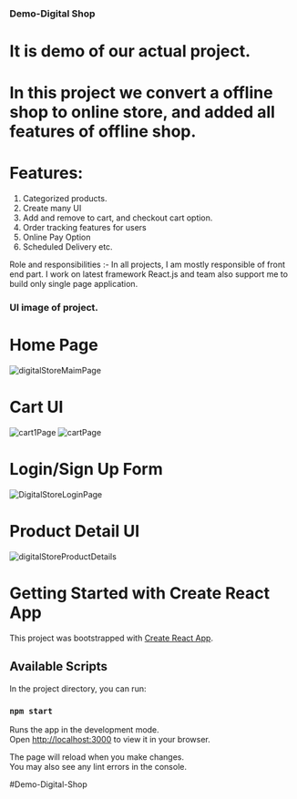 ### Demo-Digital Shop
 # It is demo of our actual project.
 # In this project we convert a offline shop to online store, and added all features of offline shop.

# Features:
 1. Categorized products.
 2. Create many UI
 3. Add and remove to cart, and checkout cart option.
 4. Order tracking features for users
 5. Online Pay Option
 6. Scheduled Delivery etc.

Role and responsibilities :-
In all projects, I am mostly responsible of front end part. I work on latest framework React.js and team also support me to build only single page application.

### UI image of project.

# Home Page

![digitalStoreMaimPage](https://user-images.githubusercontent.com/95141040/187072424-242d6e74-8b54-4537-9019-8369dcbb65bd.png)
# Cart UI

![cart1Page](https://user-images.githubusercontent.com/95141040/187072460-d52342e5-b7eb-4c3d-baf2-30b4abb17873.png)
![cartPage](https://user-images.githubusercontent.com/95141040/187072464-c449e5f1-244e-4e9f-b034-156fdfea8bbc.png)
 
# Login/Sign Up Form
![DigitalStoreLoginPage](https://user-images.githubusercontent.com/95141040/187072485-1c90f348-a897-425f-b4ea-a26695f4de57.jpeg)

# Product Detail UI

![digitalStoreProductDetails](https://user-images.githubusercontent.com/95141040/187072526-3cb6e6bc-9411-40b2-91a9-763e0efaba03.jpeg)





# Getting Started with Create React App

This project was bootstrapped with [Create React App](https://github.com/facebook/create-react-app).

## Available Scripts

In the project directory, you can run:

### `npm start`

Runs the app in the development mode.\
Open [http://localhost:3000](http://localhost:3000) to view it in your browser.

The page will reload when you make changes.\
You may also see any lint errors in the console.

#Demo-Digital-Shop
